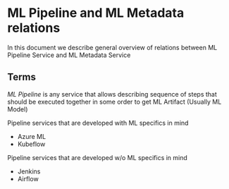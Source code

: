 # ML Pipeline and ML Metadata relations

In this document we describe general overview of relations between
ML Pipeline Service and ML Metadata Service

## Terms

*ML Pipeline* is any service that allows describing sequence of steps
that should be executed together in some order to get ML Artifact (Usually ML Model)

Pipeline services that are developed with ML specifics in mind
* Azure ML
* Kubeflow

Pipeline services that are developed w/o ML specifics in mind
* Jenkins
* Airflow

## 
